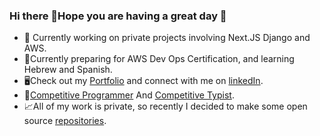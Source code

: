 ### Hi there 👋Hope you are having a great day 🤗
- 🔭 Currently working on private projects involving Next.JS Django and AWS.
- 🌱Currently preparing for AWS Dev Ops Certification, and learning Hebrew and Spanish.
- 🖥️Check out my [Portfolio][5] and connect with me on [linkedIn][4].
- 🏅[Competitive Programmer][3] And [Competitive Typist][2].
- 📈All of my work is private, so recently I decided to make some open source [repositories][1].

[1]: <https://github.com/TISHARP?tab=repositories>
[2]: <https://data.typeracer.com/pit/profile?user=bevigilantheiscomingback>
[3]: <https://leetcode.com/u/sharpdevtrev/>
[4]: <https://www.linkedin.com/in/trevor-sharp-dev/>
[5]: <https://sharptrev.dev/>
